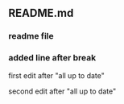 ## README.md

### readme file
### added line after break

first edit after "all up to date"

second edit after "all up to date"
